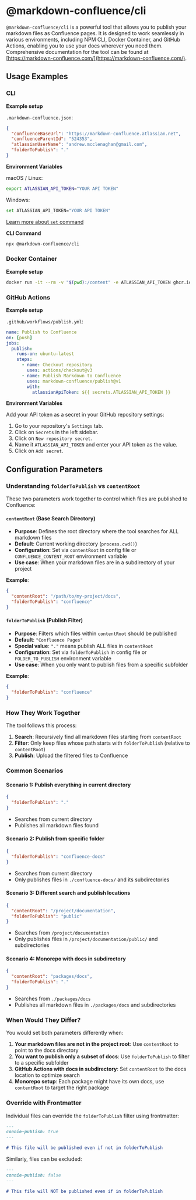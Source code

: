 # @markdown-confluence/cli

`@markdown-confluence/cli` is a powerful tool that allows you to publish your markdown files as Confluence pages. It is designed to work seamlessly in various environments, including NPM CLI, Docker Container, and GitHub Actions, enabling you to use your docs wherever you need them. Comprehensive documentation for the tool can be found at [https://markdown-confluence.com/](https://markdown-confluence.com/).

## Usage Examples

### CLI

**Example setup**

`.markdown-confluence.json`:

```json
{
  "confluenceBaseUrl": "https://markdown-confluence.atlassian.net",
  "confluenceParentId": "524353",
  "atlassianUserName": "andrew.mcclenaghan@gmail.com",
  "folderToPublish": "."
}
```

**Environment Variables**

macOS / Linux:

```bash
export ATLASSIAN_API_TOKEN="YOUR API TOKEN"
```

Windows:

```bash
set ATLASSIAN_API_TOKEN="YOUR API TOKEN"
```

[Learn more about `set` command](https://learn.microsoft.com/en-us/windows-server/administration/windows-commands/set_1)

**CLI Command**

```bash
npx @markdown-confluence/cli
```

### Docker Container

**Example setup**
```bash
docker run -it --rm -v "$(pwd):/content" -e ATLASSIAN_API_TOKEN ghcr.io/markdown-confluence/publish:latest
```

### GitHub Actions

**Example setup**

`.github/workflows/publish.yml`:

```yaml
name: Publish to Confluence
on: [push]
jobs:
  publish:
    runs-on: ubuntu-latest
    steps:
      - name: Checkout repository
        uses: actions/checkout@v3
      - name: Publish Markdown to Confluence
        uses: markdown-confluence/publish@v1
        with:
          atlassianApiToken: ${{ secrets.ATLASSIAN_API_TOKEN }}
```

**Environment Variables**

Add your API token as a secret in your GitHub repository settings:

1. Go to your repository's `Settings` tab.
2. Click on `Secrets` in the left sidebar.
3. Click on `New repository secret`.
4. Name it `ATLASSIAN_API_TOKEN` and enter your API token as the value.
5. Click on `Add secret`.

## Configuration Parameters

### Understanding `folderToPublish` vs `contentRoot`

These two parameters work together to control which files are published to Confluence:

#### `contentRoot` (Base Search Directory)

- **Purpose**: Defines the root directory where the tool searches for ALL markdown files
- **Default**: Current working directory (`process.cwd()`)
- **Configuration**: Set via `contentRoot` in config file or `CONFLUENCE_CONTENT_ROOT` environment variable
- **Use case**: When your markdown files are in a subdirectory of your project

**Example**:
```json
{
  "contentRoot": "/path/to/my-project/docs",
  "folderToPublish": "confluence"
}
```

#### `folderToPublish` (Publish Filter)

- **Purpose**: Filters which files within `contentRoot` should be published
- **Default**: `"Confluence Pages"`
- **Special value**: `"."` means publish ALL files in `contentRoot`
- **Configuration**: Set via `folderToPublish` in config file or `FOLDER_TO_PUBLISH` environment variable
- **Use case**: When you only want to publish files from a specific subfolder

**Example**:
```json
{
  "folderToPublish": "confluence"
}
```

### How They Work Together

The tool follows this process:

1. **Search**: Recursively find all markdown files starting from `contentRoot`
2. **Filter**: Only keep files whose path starts with `folderToPublish` (relative to `contentRoot`)
3. **Publish**: Upload the filtered files to Confluence

### Common Scenarios

#### Scenario 1: Publish everything in current directory
```json
{
  "folderToPublish": "."
}
```
- Searches from current directory
- Publishes all markdown files found

#### Scenario 2: Publish from specific folder
```json
{
  "folderToPublish": "confluence-docs"
}
```
- Searches from current directory
- Only publishes files in `./confluence-docs/` and its subdirectories

#### Scenario 3: Different search and publish locations
```json
{
  "contentRoot": "/project/documentation",
  "folderToPublish": "public"
}
```
- Searches from `/project/documentation`
- Only publishes files in `/project/documentation/public/` and subdirectories

#### Scenario 4: Monorepo with docs in subdirectory
```json
{
  "contentRoot": "packages/docs",
  "folderToPublish": "."
}
```
- Searches from `./packages/docs`
- Publishes all markdown files in `./packages/docs` and subdirectories

### When Would They Differ?

You would set both parameters differently when:

1. **Your markdown files are not in the project root**: Use `contentRoot` to point to the docs directory
2. **You want to publish only a subset of docs**: Use `folderToPublish` to filter to a specific subfolder
3. **GitHub Actions with docs in subdirectory**: Set `contentRoot` to the docs location to optimize search
4. **Monorepo setup**: Each package might have its own docs, use `contentRoot` to target the right package

### Override with Frontmatter

Individual files can override the `folderToPublish` filter using frontmatter:

```markdown
---
connie-publish: true
---

# This file will be published even if not in folderToPublish
```

Similarly, files can be excluded:

```markdown
---
connie-publish: false
---

# This file will NOT be published even if in folderToPublish
```